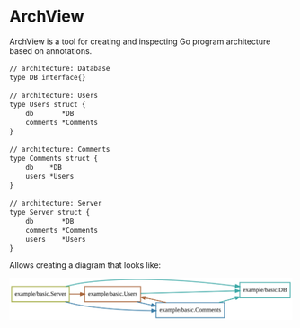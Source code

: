 # ArchView

ArchView is a tool for creating and inspecting Go program architecture based on annotations.


```
// architecture: Database
type DB interface{}

// architecture: Users
type Users struct {
	db       *DB
	comments *Comments
}

// architecture: Comments
type Comments struct {
	db    *DB
	users *Users
}

// architecture: Server
type Server struct {
	db       *DB
	comments *Comments
	users    *Users
}
```

Allows creating a diagram that looks like:

![Basic Diagram](testdata/basic/basic.svg)